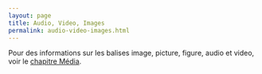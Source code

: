 ```yaml
---
layout: page
title: Audio, Video, Images
permalink: audio-video-images.html
---
```


Pour des informations sur les balises image, picture, figure, audio et video, voir le [chapitre Média](https://cours-web.ch/media/).
